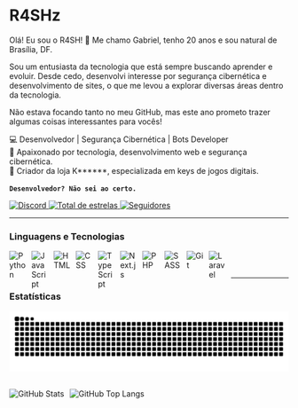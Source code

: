 # R4SHz



Olá! Eu sou o R4SH! 👋
Me chamo Gabriel, tenho 20 anos e sou natural de Brasília, DF.

Sou um entusiasta da tecnologia que está sempre buscando aprender e evoluir. Desde cedo, desenvolvi interesse por segurança cibernética e desenvolvimento de sites, o que me levou a explorar diversas áreas dentro da tecnologia.

Não estava focando tanto no meu GitHub, mas este ano prometo trazer algumas coisas interessantes para vocês!

💻 Desenvolvedor | Segurança Cibernética | Bots Developer <br>
🚀 Apaixonado por tecnologia, desenvolvimento web e segurança cibernética.<br>
🛒 Criador da loja K******, especializada em keys de jogos digitais.<br>

**`Desenvolvedor? Não sei ao certo.`**

<p align="left">
    <a href="">
        <img alt="Discord" title="Meu Discord" src="https://camo.githubusercontent.com/9fd2d276e8516a63a56f9a176a2b45bdcb3ca15bf9c114ef110718ba94761c36/68747470733a2f2f637573746f6d2d69636f6e2d6261646765732e6865726f6b756170702e636f6d2f62616467652f2d446973636f72642d3732383944413f7374796c653d666f722d7468652d6261646765266c6f676f436f6c6f723d7768697465266c6f676f3d6f75746c696e652d646973636f7264" data-canonical-src="https://custom-icon-badges.herokuapp.com/badge/-Discord-7289DA?style=for-the-badge&amp;logoColor=white&amp;logo=outline-discord">
    </a>
    <a href="https://github.com/R4SHz?tab=repositories&sort=stargazers">
        <img 
            alt="Total de estrelas" 
            title="Total de estrelas GitHub" 
            src="https://custom-icon-badges.demolab.com/github/stars/R4SHz?color=55960c&style=for-the-badge&labelColor=488207&logo=star&label=estrelas"
        />
    </a>
    <a href="https://github.com/R4SHz?tab=followers">
        <img 
            alt="Seguidores" 
            title="Me siga no GitHub" 
            src="https://custom-icon-badges.demolab.com/github/followers/R4SHz?color=236ad3&labelColor=1155ba&style=for-the-badge&logo=github&label=Seguidores&logoColor=white"
        />
    </a>
</p>

---

###  Linguagens e Tecnologias

<img 
    align="left" 
    alt="Python" 
    title="Python"
    width="30px" 
    style="padding-right: 10px; pointer-events: none;" 
    src="https://cdn.jsdelivr.net/gh/devicons/devicon@latest/icons/python/python-original.svg"
    draggable="false"
/>
<img 
    align="left" 
    alt="JavaScript" 
    title="JavaScript"
    width="30px" 
    style="padding-right: 10px; pointer-events: none;" 
    src="https://cdn.jsdelivr.net/gh/devicons/devicon@latest/icons/javascript/javascript-original.svg"
    draggable="false"
/>
<img 
    align="left" 
    alt="HTML"
    title="HTML" 
    width="30px" 
    style="padding-right: 10px; pointer-events: none;" 
    src="https://cdn.jsdelivr.net/gh/devicons/devicon@latest/icons/html5/html5-original.svg"
    draggable="false"
/>
<img 
    align="left" 
    alt="CSS" 
    title="CSS"
    width="30px" 
    style="padding-right: 10px; pointer-events: none;" 
    src="https://cdn.jsdelivr.net/gh/devicons/devicon@latest/icons/css3/css3-original.svg"
    draggable="false"
/>
<img 
    align="left" 
    alt="TypeScript"
    title="TypeScript" 
    width="30px" 
    style="padding-right: 10px; pointer-events: none;" 
    src="https://cdn.jsdelivr.net/gh/devicons/devicon@latest/icons/typescript/typescript-original.svg"
    draggable="false"
/>
<img 
    align="left" 
    alt="Next.js" 
    title="Next.js"
    width="30px" 
    style="padding-right: 10px; pointer-events: none;" 
    src="https://cdn.jsdelivr.net/gh/devicons/devicon@latest/icons/nextjs/nextjs-original.svg"
    draggable="false"
/>

<img 
    align="left" 
    alt="PHP" 
    title="PHP"
    width="30px" 
    style="padding-right: 10px; pointer-events: none;" 
    src="https://cdn.jsdelivr.net/gh/devicons/devicon@latest/icons/php/php-original.svg"
    draggable="false"
/>
<img 
    align="left" 
    alt="SASS" 
    title="SASS"
    width="30px" 
    style="padding-right: 10px; pointer-events: none;" 
    src="https://cdn.jsdelivr.net/gh/devicons/devicon@latest/icons/sass/sass-original.svg"
    draggable="false"
/>
<img 
    align="left" 
    alt="Git" 
    title="Git"
    width="30px" 
    style="padding-right: 10px; pointer-events: none;" 
    src="https://cdn.jsdelivr.net/gh/devicons/devicon@latest/icons/git/git-original.svg"
    draggable="false"
/>
<img 
    align="left" 
    alt="Laravel" 
    title="Laravel"
    width="30px" 
    style="padding-right: 10px; pointer-events: none;" 
    src="https://cdn.jsdelivr.net/gh/devicons/devicon@latest/icons/laravel/laravel-original.svg"
    draggable="false"
/>
<br/>
<br/>

---

### Estatísticas

<picture align="center">
  <source media="(prefers-color-scheme: dark)" srcset="https://raw.githubusercontent.com/RashParasita/RashParasita/output/github-contribution-grid-snake-dark.svg">
  <source media="(prefers-color-scheme: light)" srcset="https://raw.githubusercontent.com/RashParasita/RashParasita/output/github-contribution-grid-snake-dark.svg">
  <img align="center" alt="github contribution grid snake animation" src="https://raw.githubusercontent.com/RashParasita/RashParasita/output/github-contribution-grid-snake.svg">

</picture>

<br>
<br>


<div style="display: flex; align-items: center; gap: 10px;">

  <img 
    alt="GitHub Stats" 
    height="180" 
    src="https://github-readme-stats.vercel.app/api?username=R4SHz&show_icons=true&theme=transparent&include_all_commits=true&locale=pt-br" 
  />
  
  <img 
    alt="GitHub Top Langs" 
    height="180" 
    src="https://github-readme-stats.vercel.app/api/top-langs/?username=R4SHz&theme=transparent&layout=compact&custom_title=Tecnologias&langs_count=9" 
  />
</div>
